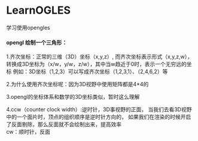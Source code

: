 # LearnOGLES
学习使用opengles

#### opengl 绘制一个三角形：
1.齐次坐标：正常的三维（3D）坐标（x,y,z）,  而齐次坐标表示形式（x,y,z,w），转换成3D坐标为（x/w，y/w，z/w），其中当w趋近于0时，表示一个无穷远的坐标
例如：3D坐标（1,2,3）可以写成齐次坐标（1,2,3,1）、（2,4,6,2）等 

2.为什么使用齐次坐标呢：因为3D视野中使用矩阵都是4*4的

3.opengl的坐标体系和数学的3D坐标类似，暂时这么理解

4.ccw（counter clock width）:逆时针，3D事视野的正面， 当我们去看3D视野中的一个面片时，顶点的组织顺序是逆时针方向的， 如果我们在渲染的时候开启了反面剔除，那么反面就不会绘制出来，提高效率  
  cw：顺时针，反面